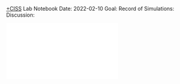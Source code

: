 [+CISS](+CISS.md) Lab Notebook
Date: 2022-02-10
Goal:
Record of Simulations:
Discussion:

![Current Models](Current%20Models.md)